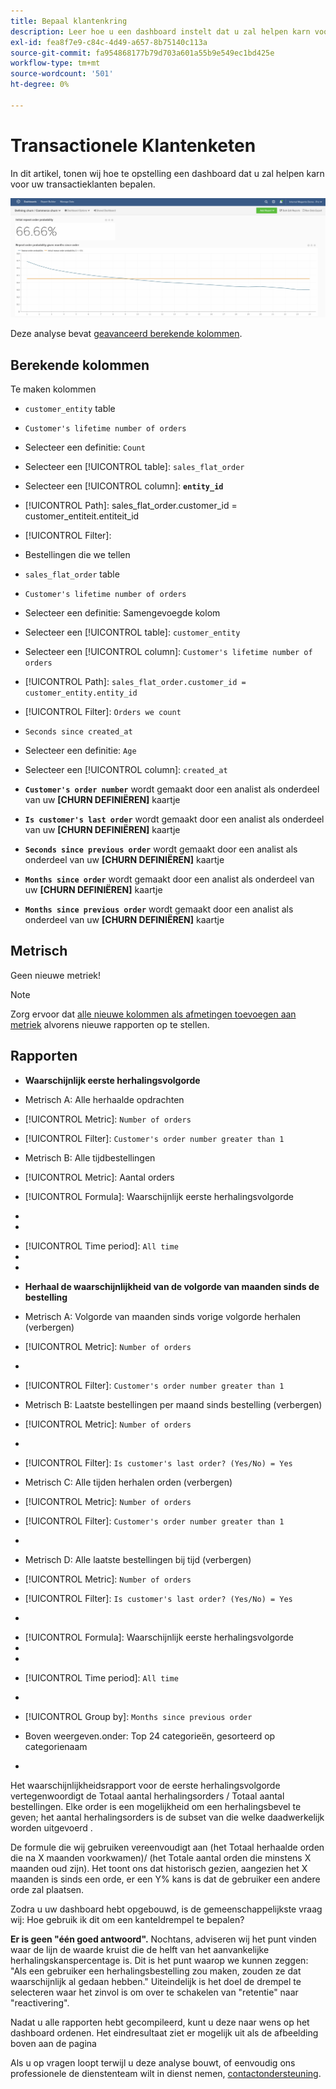 ```yaml
---
title: Bepaal klantenkring
description: Leer hoe u een dashboard instelt dat u zal helpen karn voor uw transactieklanten bepalen.
exl-id: fea8f7e9-c84c-4d49-a657-8b75140c113a
source-git-commit: fa954868177b79d703a601a55b9e549ec1bd425e
workflow-type: tm+mt
source-wordcount: '501'
ht-degree: 0%

---
```


# Transactionele Klantenketen

In dit artikel, tonen wij hoe te opstelling een dashboard dat u zal helpen karn voor uw transactieklanten bepalen.

![](../../assets/churn-deashboard.png)

Deze analyse bevat [geavanceerd berekende kolommen](../data-warehouse-mgr/adv-calc-columns.md).

## Berekende kolommen

Te maken kolommen

* `customer_entity` table
* `Customer's lifetime number of orders`
* Selecteer een definitie: `Count`
* Selecteer een [!UICONTROL table]: `sales_flat_order`
* Selecteer een [!UICONTROL column]: **`entity_id`**
* [!UICONTROL Path]: sales_flat_order.customer_id = customer_entiteit.entiteit_id
* [!UICONTROL Filter]:
* Bestellingen die we tellen

* `sales_flat_order` table
* `Customer's lifetime number of orders`
* Selecteer een definitie: Samengevoegde kolom
* Selecteer een [!UICONTROL table]: `customer_entity`
* Selecteer een [!UICONTROL column]: `Customer's lifetime number of orders`
* [!UICONTROL Path]: `sales_flat_order.customer_id = customer_entity.entity_id`
* [!UICONTROL Filter]: `Orders we count`

* `Seconds since created_at`
* Selecteer een definitie: `Age`
* Selecteer een [!UICONTROL column]: `created_at`

* **`Customer's order number`** wordt gemaakt door een analist als onderdeel van uw **[CHURN DEFINIËREN]** kaartje
* **`Is customer's last order`** wordt gemaakt door een analist als onderdeel van uw **[CHURN DEFINIËREN]** kaartje
* **`Seconds since previous order`** wordt gemaakt door een analist als onderdeel van uw **[CHURN DEFINIËREN]** kaartje
* **`Months since order`** wordt gemaakt door een analist als onderdeel van uw **[CHURN DEFINIËREN]** kaartje
* **`Months since previous order`** wordt gemaakt door een analist als onderdeel van uw **[CHURN DEFINIËREN]** kaartje

## Metrisch

Geen nieuwe metriek!

>[!NOTE]
>
>Zorg ervoor dat [alle nieuwe kolommen als afmetingen toevoegen aan metriek](../data-warehouse-mgr/manage-data-dimensions-metrics.md) alvorens nieuwe rapporten op te stellen.

## Rapporten

* **Waarschijnlijk eerste herhalingsvolgorde**
* Metrisch A: Alle herhaalde opdrachten
* [!UICONTROL Metric]: `Number of orders`
* [!UICONTROL Filter]: `Customer's order number greater than 1`

* Metrisch B: Alle tijdbestellingen
* [!UICONTROL Metric]: Aantal orders

* [!UICONTROL Formula]: Waarschijnlijk eerste herhalingsvolgorde
* 
   [!UICONTROL-formule]: `A/B`
* 

   [!UICONTROL Format]: `Percent`

* [!UICONTROL Time period]: `All time`
* 
   [!UICONTROL Interval]: `None`
* 

   [!UICONTROL Chart type]: `Scalar`

* **Herhaal de waarschijnlijkheid van de volgorde van maanden sinds de bestelling**
* Metrisch A: Volgorde van maanden sinds vorige volgorde herhalen (verbergen)
* [!UICONTROL Metric]: `Number of orders`
* 
   [!UICONTROL Perspective]: `Cumulative`
* [!UICONTROL Filter]: `Customer's order number greater than 1`

* Metrisch B: Laatste bestellingen per maand sinds bestelling (verbergen)
* [!UICONTROL Metric]: `Number of orders`
* 
   [!UICONTROL Perspective]: `Cumulative`
* [!UICONTROL Filter]: `Is customer's last order? (Yes/No) = Yes`

* Metrisch C: Alle tijden herhalen orden (verbergen)
* [!UICONTROL Metric]: `Number of orders`
* [!UICONTROL Filter]: `Customer's order number greater than 1`

* 

   [!UICONTROL Group door]: `Independent`

* Metrisch D: Alle laatste bestellingen bij tijd (verbergen)
* [!UICONTROL Metric]: `Number of orders`
* [!UICONTROL Filter]: `Is customer's last order? (Yes/No) = Yes`

* 

   [!UICONTROL Group door]: `Independent`

* [!UICONTROL Formula]: Waarschijnlijk eerste herhalingsvolgorde
* 
   [!UICONTROL-formule]: `(C-A)/(C+D-A-B)`
* 

   [!UICONTROL Format]: `Percent`

* [!UICONTROL Time period]: `All time`
* 
   [!UICONTROL Interval]: `None`
* [!UICONTROL Group by]: `Months since previous order`
* Boven weergeven.onder: Top 24 categorieën, gesorteerd op categorienaam

* 

   [!UICONTROL Chart type]: `Line`

Het waarschijnlijkheidsrapport voor de eerste herhalingsvolgorde vertegenwoordigt de Totaal aantal herhalingsorders / Totaal aantal bestellingen. Elke order is een mogelijkheid om een herhalingsbevel te geven; het aantal herhalingsorders is de subset van die welke daadwerkelijk worden uitgevoerd .

De formule die wij gebruiken vereenvoudigt aan (het Totaal herhaalde orden die na X maanden voorkwamen)/ (het Totale aantal orden die minstens X maanden oud zijn). Het toont ons dat historisch gezien, aangezien het X maanden is sinds een orde, er een Y% kans is dat de gebruiker een andere orde zal plaatsen.

Zodra u uw dashboard hebt opgebouwd, is de gemeenschappelijkste vraag wij: Hoe gebruik ik dit om een kanteldrempel te bepalen?

**Er is geen &quot;één goed antwoord&quot;.** Nochtans, adviseren wij het punt vinden waar de lijn de waarde kruist die de helft van het aanvankelijke herhalingskanspercentage is. Dit is het punt waarop we kunnen zeggen: &quot;Als een gebruiker een herhalingsbestelling zou maken, zouden ze dat waarschijnlijk al gedaan hebben.&quot; Uiteindelijk is het doel de drempel te selecteren waar het zinvol is om over te schakelen van &quot;retentie&quot; naar &quot;reactivering&quot;.

Nadat u alle rapporten hebt gecompileerd, kunt u deze naar wens op het dashboard ordenen. Het eindresultaat ziet er mogelijk uit als de afbeelding boven aan de pagina

Als u op vragen loopt terwijl u deze analyse bouwt, of eenvoudig ons professionele de dienstenteam wilt in dienst nemen, [contactondersteuning](https://experienceleague.adobe.com/docs/commerce-knowledge-base/kb/troubleshooting/miscellaneous/mbi-service-policies.html?lang=en).
